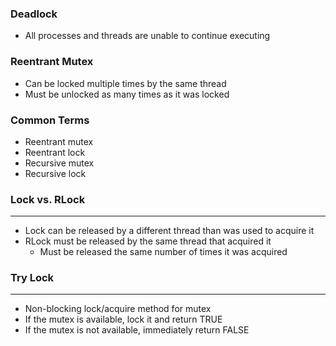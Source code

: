 ### Deadlock

* All processes and threads are unable to continue executing

### Reentrant Mutex

* Can be locked multiple times by the same thread
* Must be unlocked as many times as it was locked

### Common Terms

* Reentrant mutex
* Reentrant lock
* Recursive mutex
* Recursive lock

### Lock vs. RLock
------------------

* Lock can be released by a different thread than was used to acquire it
* RLock must be released by the same thread that acquired it
    * Must be released the same number of times it was acquired

### Try Lock

____________

* Non-blocking lock/acquire method for mutex
* If the mutex is available, lock it and return TRUE
* If the mutex is not available, immediately return FALSE